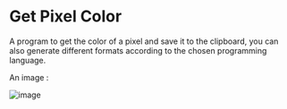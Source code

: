 Get Pixel Color
===============

A program to get the color of a pixel and save it to the clipboard, you can also generate different formats according to the chosen programming language.

An image : 

![image](https://3.bp.blogspot.com/-rQSNJ7DDIrY/WKC4sxfgEeI/AAAAAAAAABk/WF7msIMcWkYaLuRqszgR6hHxTBskfz3iwCLcB/s1600/getpixelcolor04.jpg)

